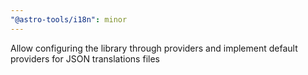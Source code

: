 ```yaml
---
"@astro-tools/i18n": minor
---
```


Allow configuring the library through providers and implement default providers for JSON translations files
